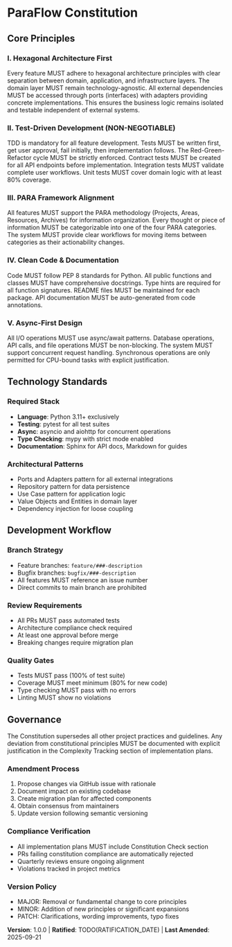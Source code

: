 <!-- Sync Impact Report
Version change: 1.0.0 (new constitution)
Modified principles: N/A (initial version)
Added sections: All sections (initial creation)
Removed sections: N/A (initial version)
Templates requiring updates:
  ✅ plan-template.md - References constitution v2.1.1, needs update to v1.0.0
  ✅ spec-template.md - No constitution references, aligned
  ✅ tasks-template.md - No constitution references, aligned
  ✅ agent-file-template.md - To be checked if exists
Follow-up TODOs:
  - TODO(RATIFICATION_DATE): Confirm original adoption date with project owner
-->

# ParaFlow Constitution

## Core Principles

### I. Hexagonal Architecture First
Every feature MUST adhere to hexagonal architecture principles with clear separation between domain, application, and infrastructure layers. The domain layer MUST remain technology-agnostic. All external dependencies MUST be accessed through ports (interfaces) with adapters providing concrete implementations. This ensures the business logic remains isolated and testable independent of external systems.

### II. Test-Driven Development (NON-NEGOTIABLE)
TDD is mandatory for all feature development. Tests MUST be written first, get user approval, fail initially, then implementation follows. The Red-Green-Refactor cycle MUST be strictly enforced. Contract tests MUST be created for all API endpoints before implementation. Integration tests MUST validate complete user workflows. Unit tests MUST cover domain logic with at least 80% coverage.

### III. PARA Framework Alignment
All features MUST support the PARA methodology (Projects, Areas, Resources, Archives) for information organization. Every thought or piece of information MUST be categorizable into one of the four PARA categories. The system MUST provide clear workflows for moving items between categories as their actionability changes.

### IV. Clean Code & Documentation
Code MUST follow PEP 8 standards for Python. All public functions and classes MUST have comprehensive docstrings. Type hints are required for all function signatures. README files MUST be maintained for each package. API documentation MUST be auto-generated from code annotations.

### V. Async-First Design
All I/O operations MUST use async/await patterns. Database operations, API calls, and file operations MUST be non-blocking. The system MUST support concurrent request handling. Synchronous operations are only permitted for CPU-bound tasks with explicit justification.

## Technology Standards

### Required Stack
- **Language**: Python 3.11+ exclusively
- **Testing**: pytest for all test suites
- **Async**: asyncio and aiohttp for concurrent operations
- **Type Checking**: mypy with strict mode enabled
- **Documentation**: Sphinx for API docs, Markdown for guides

### Architectural Patterns
- Ports and Adapters pattern for all external integrations
- Repository pattern for data persistence
- Use Case pattern for application logic
- Value Objects and Entities in domain layer
- Dependency injection for loose coupling

## Development Workflow

### Branch Strategy
- Feature branches: `feature/###-description`
- Bugfix branches: `bugfix/###-description`
- All features MUST reference an issue number
- Direct commits to main branch are prohibited

### Review Requirements
- All PRs MUST pass automated tests
- Architecture compliance check required
- At least one approval before merge
- Breaking changes require migration plan

### Quality Gates
- Tests MUST pass (100% of test suite)
- Coverage MUST meet minimum (80% for new code)
- Type checking MUST pass with no errors
- Linting MUST show no violations

## Governance

The Constitution supersedes all other project practices and guidelines. Any deviation from constitutional principles MUST be documented with explicit justification in the Complexity Tracking section of implementation plans.

### Amendment Process
1. Propose changes via GitHub issue with rationale
2. Document impact on existing codebase
3. Create migration plan for affected components
4. Obtain consensus from maintainers
5. Update version following semantic versioning

### Compliance Verification
- All implementation plans MUST include Constitution Check section
- PRs failing constitution compliance are automatically rejected
- Quarterly reviews ensure ongoing alignment
- Violations tracked in project metrics

### Version Policy
- MAJOR: Removal or fundamental change to core principles
- MINOR: Addition of new principles or significant expansions
- PATCH: Clarifications, wording improvements, typo fixes

**Version**: 1.0.0 | **Ratified**: TODO(RATIFICATION_DATE) | **Last Amended**: 2025-09-21